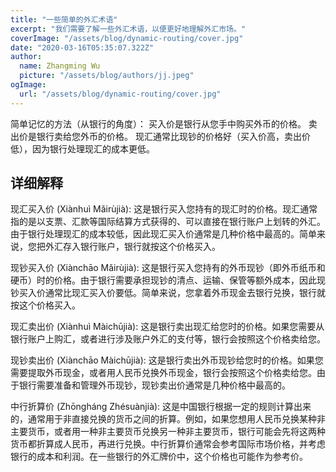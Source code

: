 ```yaml
---
title: "一些简单的外汇术语"
excerpt: "我们需要了解一些外汇术语，以便更好地理解外汇市场。"
coverImage: "/assets/blog/dynamic-routing/cover.jpg"
date: "2020-03-16T05:35:07.322Z"
author:
  name: Zhangming Wu
  picture: "/assets/blog/authors/jj.jpeg"
ogImage:
  url: "/assets/blog/dynamic-routing/cover.jpg"
---
```


简单记忆的方法（从银行的角度）：
买入价是银行从您手中购买外币的价格。
卖出价是银行卖给您外币的价格。
现汇通常比现钞的价格好（买入价高，卖出价低），因为银行处理现汇的成本更低。

## 详细解释

现汇买入价 (Xiànhuì Mǎirùjià): 这是银行买入您持有的现汇时的价格。现汇通常指的是以支票、汇款等国际结算方式获得的、可以直接在银行账户上划转的外汇。由于银行处理现汇的成本较低，因此现汇买入价通常是几种价格中最高的。简单来说，您把外汇存入银行账户，银行就按这个价格买入。

现钞买入价 (Xiànchāo Mǎirùjià): 这是银行买入您持有的外币现钞（即外币纸币和硬币）时的价格。由于银行需要承担现钞的清点、运输、保管等额外成本，因此现钞买入价通常比现汇买入价要低。简单来说，您拿着外币现金去银行兑换，银行就按这个价格买入。

现汇卖出价 (Xiànhuì Màichūjià): 这是银行卖出现汇给您时的价格。如果您需要从银行账户上购汇，或者进行涉及账户外汇的支付等，银行会按照这个价格卖给您。

现钞卖出价 (Xiànchāo Màichūjià): 这是银行卖出外币现钞给您时的价格。如果您需要提取外币现金，或者用人民币兑换外币现金，银行会按照这个价格卖给您。由于银行需要准备和管理外币现钞，现钞卖出价通常是几种价格中最高的。

中行折算价 (Zhōngháng Zhésuànjià): 这是中国银行根据一定的规则计算出来的，通常用于非直接兑换的货币之间的折算。例如，如果您想用人民币兑换某种非主要货币，或者用一种非主要货币兑换另一种非主要货币，银行可能会先将这两种货币都折算成人民币，再进行兑换。中行折算价通常会参考国际市场价格，并考虑银行的成本和利润。在一些银行的外汇牌价中，这个价格也可能作为参考价。
